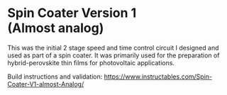 # Spin Coater Version 1 <br> (Almost analog)
This was the initial 2 stage speed and time control circuit I designed and used as part of a spin coater. It was primarily used for the preparation of hybrid-perovskite thin films for photovoltaic applications.

Build instructions and validation: https://www.instructables.com/Spin-Coater-V1-almost-Analog/